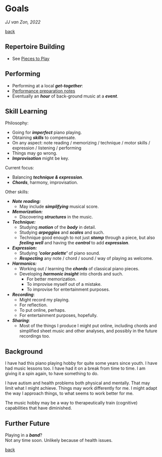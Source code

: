 Goals
=====

*JJ van Zon, 2022*

[back](./)

Repertoire Building
----------------------

- See [Pieces to Play](pieces-to-play.md)

Performing
----------

- Performing at a local ***get-together***:
- [Performance preparation notes](performance-preparation.md)
- Eventually an ***hour*** of back-ground music at a ***event***.

Skill Learning
--------------

Philosophy:

- Going for ***imperfect*** piano playing.
- Obtaining ***skills*** to compensate.
- On any aspect: note reading / memorizing / technique / motor skills / expression / listening / performing
- Things may go wrong.
- ***Improvisation*** might be key.

Current focus:

- Balancing ***technique & expression***.  
- ***Chords***, harmony, improvisation.

Other skills:

- ***Note reading:***
    - May include ***simplifying*** musical score.
- ***Memorization:***
    - Discovering ***structures*** in the music.
- ***Technique:***
    - Studying ***motion*** of the ***body*** in detail.
    - Studying ***arpeggios*** and ***scales*** and such.
    - Technique good enough to not just ***stomp*** through a piece, but also ***feeling well*** and having the ***control*** to add ***expression***.
- ***Expression:***
    - Studying ***'color palette'*** of piano sound.
    - ***Respecting*** any note / chord / sound / way of playing as welcome.
- ***Harmonics:***
    - Working out / learning the ***chords*** of classical piano pieces.
    - Developing ***harmonic insight*** into chords and such.
        - For better memorization.
        - To improvise myself out of a mistake.
        - To improvise for entertainment purposes.
- ***Recording***:
    - Might record my playing.
    - For reflection.
    - To put online, perhaps.
    - For entertainment purposes, hopefully.
- ***Sharing***:
    - Most of the things I produce I might put online, including chords and simplified sheet music and other analyses, and possibly in the future recordings too.

Background
----------

I have had this piano playing hobby for quite some years since youth. I have had music lessons too. I have had it on a break from time to time. I am giving it a spin again, to have something to do.

I have autism and health problems both physical and mentally. That may limit what I might achieve. Things may work differently for me. I might adapt the way I approach things, to what seems to work better for me.

The music hobby may be a way to therapeutically train (cognitive) capabilities that have diminished.

Further Future
--------------

Playing in a ***band***?  
Not any time soon. Unlikely because of health issues.

[back](./)
